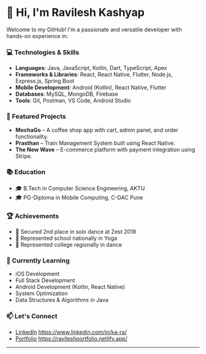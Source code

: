 # 👋 Hi, I'm Ravilesh Kashyap

Welcome to my GitHub! I'm a passionate and versatile developer with hands-on experience in:

### 💻 Technologies & Skills
- **Languages**: Java, JavaScript, Kotlin, Dart, TypeScript, Apex
- **Frameworks & Libraries**: React, React Native, Flutter, Node.js, Express.js, Spring Boot
- **Mobile Development**: Android (Kotlin), React Native, Flutter
- **Databases**: MySQL, MongoDB, Firebase
- **Tools**: Git, Postman, VS Code, Android Studio

### 📱 Featured Projects
- **MochaGo** – A coffee shop app with cart, admin panel, and order functionality.
- **Prasthan** – Train Management System built using React Native.
- **The New Wave** – E-commerce platform with payment integration using Stripe.

### 📚 Education
- 🎓 B.Tech in Computer Science Engineering, AKTU
- 🎓 PG-Diploma in Mobile Computing, C-DAC Pune

### 🏆 Achievements
- 🥈 Secured 2nd place in solo dance at Zest 2018
- 🧘 Represented school nationally in Yoga
- 💃 Represented college regionally in dance

### 🌱 Currently Learning
- iOS Development
- Full Stack Development
- Android Development (Kotlin, React Native)
- System Optimization
- Data Structures & Algorithms in Java

### 📫 Let's Connect
- [LinkedIn](https://www.linkedin.com) https://www.linkedin.com/in/ka-ra/
- [Portfolio](https://your-portfolio.com) https://ravileshportfolio.netlify.app/

---



